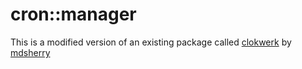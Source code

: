 # cron::manager

This is a modified version of an existing package called [clokwerk](https://github.com/mdsherry/clokwerk) by [mdsherry](https://github.com/mdsherry)
